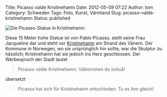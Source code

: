 Title: Picasso valde Kristinehamn
Date: 2012-05-09 07:22
Author: tom
Category: Schweden
Tags: Foto, Kunst, Värmland
Slug: picasso-valde-kristinehamn
Status: published

![Die Picasso-Statue in
Kristinehamn](/pic/picasso_kristinh.jpg "Die Picasso-Statue in Kristinehamn")

Diese 15 Meter hohe Statue ist von Pablo Picasso, stellt seine Frau
Jacqueline dar und steht vor
[Kristinehamn](https://de.wikipedia.org/wiki/Kristinehamn) am Strand des
Vänern. Der Kommune in Norwegen, wo sie ursprünglich hin sollte, war die
Skulptur zu hässlich; Kristinehamn hat sie jedoch ins Herz geschlossen.
Der Werbespruch der Stadt lautet

> Picasso valde Kristinehamn. Välkommen du också!

übersetzt

> Picasso hat sich für Kristinehamn entschieden. Tu es ihm gleich!

